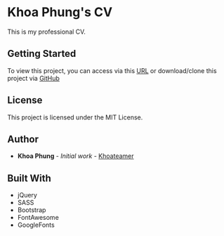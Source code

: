 # Khoa Phung's CV

This is my professional CV.

## Getting Started

To view this project, you can access via this [URL](https://khoateamer.github.io/) or download/clone this project via [GitHub](https://github.com/khoateamer/khoateamer.github.io)

## License

This project is licensed under the MIT License.

## Author

* **Khoa Phung** - *Initial work* - [Khoateamer](https://github.com/khoateamer)

## Built With

* jQuery
* SASS
* Bootstrap
* FontAwesome
* GoogleFonts
